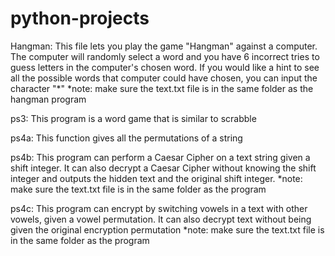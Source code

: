# python-projects

Hangman: This file lets you play the game "Hangman" against a computer. The computer will randomly select a word and you have 6 incorrect tries to guess letters in the computer's chosen word. If you would like a hint to see all the possible words that computer could have chosen, you can input the character "*"
*note: make sure the text.txt file is in the same folder as the hangman program

ps3: This program is a word game that is similar to scrabble

ps4a: This function gives all the permutations of a string

ps4b: This program can perform a Caesar Cipher on a text string given a shift integer. It can also decrypt a Caesar Cipher without knowing the shift integer and outputs the hidden text and the original shift integer.
*note: make sure the text.txt file is in the same folder as the program

ps4c: This program can encrypt by switching vowels in a text with other vowels, given a vowel permutation. It can also decrypt text without being given the original encryption permutation
*note: make sure the text.txt file is in the same folder as the program

